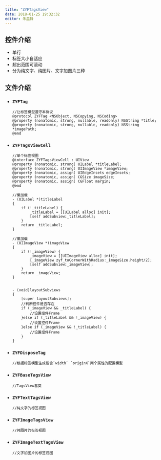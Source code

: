 ```yaml
---
title: "ZYFTagsView"
date: 2018-01-25 19:32:32
editor: 朱益锋
---
```

## 控件介绍
- 单行
- 标签大小自适应
- 超出范围可滚动
- 分为纯文字、纯图片、文字加图片三种

## 文件介绍

- ### `ZYFTag`
    ```
    //让标签模型遵守本协议
    @protocol ZYFTag <NSObject, NSCopying, NSCoding>
    @property (nonatomic, strong, nullable, readonly) NSString *title;
    @property (nonatomic, strong, nullable, readonly) NSString *imagePath;
    @end
    ```
- ### `ZYFTagsViewCell`
    ```
    //单个标签视图
    @interface ZYFTagsViewCell : UIView
    @property (nonatomic, strong) UILabel *titleLabel;
    @property (nonatomic, strong) UIImageView *imageView;
    @property (nonatomic, assign) UIEdgeInsets edgeInsets;
    @property (nonatomic, assign) CGSize imageSize;
    @property (nonatomic, assign) CGFloat margin;
    @end
    
    //懒加载
    - (UILabel *)titleLabel
    {
        if (!_titleLabel) {
            _titleLabel = [[UILabel alloc] init];
            [self addSubview:_titleLabel];
        }
        return _titleLabel;
    }

    //懒加载
    - (UIImageView *)imageView
    {
        if (!_imageView) {
            _imageView = [[UIImageView alloc] init];
            [_imageView zyf_toCornerWithRadius:_imageSize.height/2];
            [self addSubview:_imageView];
        }
        return _imageView;
    }
    
    
    - (void)layoutSubviews
    {
        [super layoutSubviews];
        //判断控件是否存在
        if (_imageView && _titleLabel) {
            //设置控件Frame
        }else if (_titleLabel && !_imageView) {
            //设置控件Frame
        }else if (_imageView && !_titleLabel) {
            //设置控件Frame
        }
    }
    ```
- ### `ZYFDisposeTag`
    ```
    //根据标签模型生成包含`width` `originX`两个属性的配置模型
    ```


- ### `ZYFBaseTagsView` 
    
    ```
    //TagsView基类
    
    ```

- ### `ZYFTextTagsView`
    ```
    //纯文字的标签视图
    
    ```

- ### `ZYFImageTagsView` 
    ```
    //纯图片的标签视图
    
    ```

- ### `ZYFImageTextTagsView` 
    ```
    //文字加图片的标签视图
    
    ```
